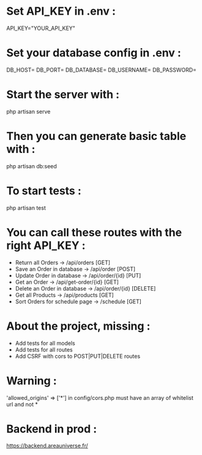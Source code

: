 # Set API_KEY in .env :
API_KEY="YOUR_API_KEY"

# Set your database config in .env :
DB_HOST=
DB_PORT=
DB_DATABASE=
DB_USERNAME=
DB_PASSWORD=

# Start the server with :
php artisan serve 

# Then you can generate basic table with :
php artisan db:seed

# To start tests :
php artisan test

# You can call these routes with the right API_KEY :
- Return all Orders -> /api/orders [GET]
- Save an Order in database -> /api/order [POST]
- Update Order in database -> /api/order/{id} [PUT]
- Get an Order -> /api/get-order/{id} [GET]
- Delete an Order in database -> /api/order/{id} [DELETE]
- Get all Products  -> /api/products [GET]
- Sort Orders for schedule page -> /schedule [GET]

# About the project, missing :
- Add tests for all models
- Add tests for all routes
- Add CSRF with cors to POST|PUT|DELETE routes

# Warning :
'allowed_origins' => ['*'] in config/cors.php must have an array of whitelist url and not *

# Backend in prod :
https://backend.areauniverse.fr/
